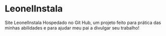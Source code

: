 # LeonelInstala
 Site LeonelInstala Hospedado no Git Hub, um projeto feito para prática das minhas abilidades e para ajudar meu pai a divulgar seu trabalho!
